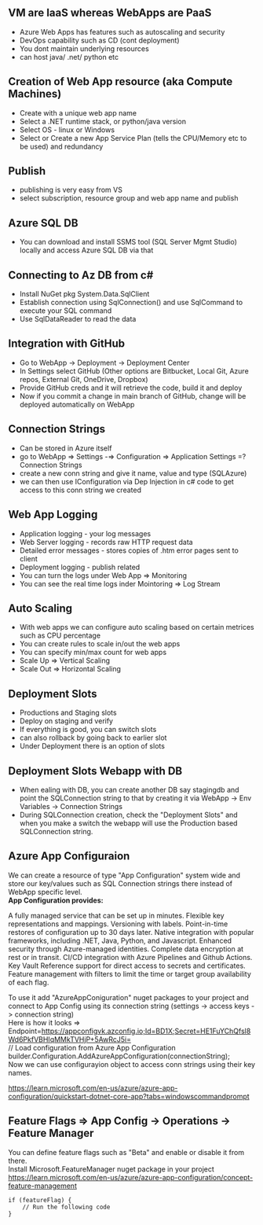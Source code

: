 ## VM are IaaS whereas WebApps are PaaS
- Azure Web Apps has features such as autoscaling and security
- DevOps capability such as CD (cont deployment)
- You dont maintain underlying resources
- can host java/ .net/ python etc

## Creation of Web App resource (aka Compute Machines)
- Create with a unique web app name
- Select a .NET runtime stack, or python/java version
- Select OS - linux or Windows
- Select or Create a new App Service Plan (tells the CPU/Memory etc to be used) and redundancy

## Publish
- publishing is very easy from VS
- select subscription, resource group and web app name and publish

## Azure SQL DB
- You can download and install SSMS tool (SQL Server Mgmt Studio) locally and access Azure SQL DB via that

## Connecting to Az DB from c#
- Install NuGet pkg System.Data.SqlClient
- Establish connection using SqlConnection() and use SqlCommand to execute your SQL command
- Use SqlDataReader to read the data 

## Integration with GitHub
- Go to WebApp -> Deployment -> Deployment Center
- In Settings select GitHub (Other options are Bitbucket, Local Git, Azure repos, External Git, OneDrive, Dropbox)
- Provide GitHub creds and it will retrieve the code, build it and deploy
- Now if you commit a change in main branch of GitHub, change will be deployed automatically on WebApp

## Connection Strings
- Can be stored in Azure itself
- go to WebApp => Settings -=> Configuration => Application Settings =? Connection Strings
- create a new conn string and give it name, value and type (SQLAzure)
- we can then use IConfiguration via Dep Injection in c# code to get access to this conn string we created

## Web App Logging
- Application logging - your log messages
- Web Server logging - records raw HTTP request data
- Detailed error messages - stores copies of .htm error pages sent to client
- Deployment logging - publish related
- You can turn the logs under Web App => Monitoring
- You can see the real time logs inder Mointoring => Log Stream

## Auto Scaling
- With web apps we can configure auto scaling based on certain metrices such as CPU percentage
- You can create rules to scale in/out the web apps
- You can specify min/max count for web apps
- Scale Up => Vertical Scaling
- Scale Out => Horizontal Scaling

## Deployment Slots
- Productions and Staging slots
- Deploy on staging and verify
- If everything is good, you can switch slots
- can also rollback by going back to earlier slot
- Under Deployment there is an option of slots

## Deployment Slots Webapp with DB
- When ealing with DB, you can create another DB say stagingdb and point the SQLConnection string to that by creating it via WebApp -> Env Variables -> Connection Strings
- During SQLConnection creation, check the "Deployment Slots" and when you make a switch the webapp will use the Production based SQLConnection string.

## Azure App Configuraion
We can create a resource of type "App Configuration" system wide and store our key/values such as SQL Connection strings there instead of WebApp specific level.<br>
**App Configuration provides:**

A fully managed service that can be set up in minutes.
Flexible key representations and mappings.
Versioning with labels.
Point-in-time restores of configuration up to 30 days later.
Native integration with popular frameworks, including .NET, Java, Python, and Javascript.
Enhanced security through Azure-managed identities.
Complete data encryption at rest or in transit.
CI/CD integration with Azure Pipelines and Github Actions.
Key Vault Reference support for direct access to secrets and certificates.
Feature management with filters to limit the time or target group availability of each flag.

To use it add "AzureAppConiguration" nuget packages to your project and connect to App Config using its connection string (settings -> access keys -> connection string)<br>
Here is how it looks => Endpoint=https://appconfigvk.azconfig.io;Id=BD1X;Secret=HE1FuYChQfsl8Wd6PkfVBHIqMMkTVHjP+5AwRcJ5i=<br>
// Load configuration from Azure App Configuration<br>
builder.Configuration.AddAzureAppConfiguration(connectionString);<br>
Now we can use configurayion object to access conn strings using their key names.

https://learn.microsoft.com/en-us/azure/azure-app-configuration/quickstart-dotnet-core-app?tabs=windowscommandprompt

## Feature Flags => App Config -> Operations -> Feature Manager
You can define feature flags such as "Beta" and enable or disable it from there.<br>
Install Microsoft.FeatureManager nuget package in your project<br>
https://learn.microsoft.com/en-us/azure/azure-app-configuration/concept-feature-management

```
if (featureFlag) {
    // Run the following code
}
```







